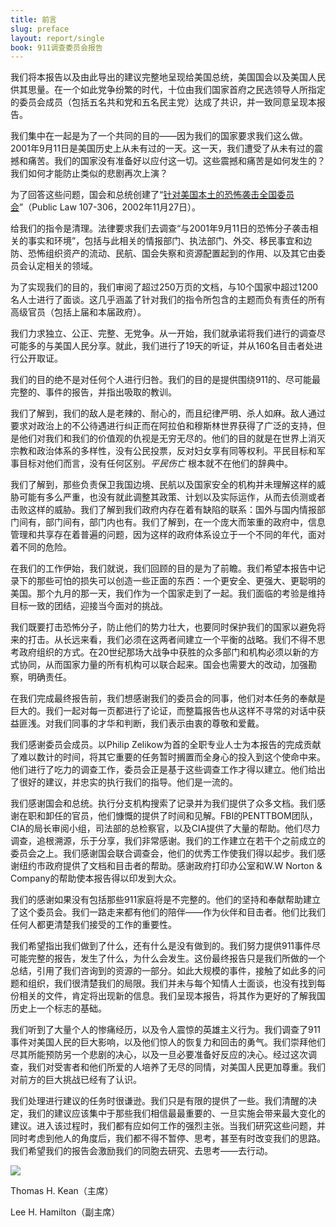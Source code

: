 ```yaml
---
title: 前言
slug: preface
layout: report/single
book: 911调查委员会报告
---
```

我们将本报告以及由此导出的建议完整地呈现给美国总统，美国国会以及美国人民供其思量。在一个如此党争纷繁的时代，十位由我们国家首府之民选领导人所指定的委员会成员（包括五名共和党和五名民主党）达成了共识，并一致同意呈现本报告。

我们集中在一起是为了一个共同的目的——因为我们的国家要求我们这么做。2001年9月11日是美国历史上从未有过的一天。这一天，我们遭受了从未有过的震撼和痛苦。我们的国家没有准备好以应付这一切。这些震撼和痛苦是如何发生的？我们如何才能防止类似的悲剧再次上演？

为了回答这些问题，国会和总统创建了“[针对美国本土的恐怖袭击全国委员会](http://www.9-11commission.gov/)”（Public Law 107-306，2002年11月27日）。

给我们的指令是清理。法律要求我们去调查“与2001年9月11日的恐怖分子袭击相关的事实和环境”，包括与此相关的情报部门、执法部门、外交、移民事宜和边防、恐怖组织资产的流动、民航、国会失察和资源配置起到的作用、以及其它由委员会认定相关的领域。

为了实现我们的目的，我们审阅了超过250万页的文档，与10个国家中超过1200名人士进行了面谈。这几乎涵盖了针对我们的指令所包含的主题而负有责任的所有高级官员（包括上届和本届政府）。

我们力求独立、公正、完整、无党争。从一开始，我们就承诺将我们进行的调查尽可能多的与美国人民分享。就此，我们进行了19天的听证，并从160名目击者处进行公开取证。

我们的目的绝不是对任何个人进行归咎。我们的目的是提供围绕911的、尽可能最完整的、事件的报告，并指出吸取的教训。

我们了解到，我们的敌人是老辣的、耐心的，而且纪律严明、杀人如麻。敌人通过要求对政治上的不公待遇进行纠正而在阿拉伯和穆斯林世界获得了广泛的支持，但是他们对我们和我们的价值观的仇视是无穷无尽的。他们的目的就是在世界上消灭宗教和政治体系的多样性，没有公民投票，反对妇女享有同等权利。平民目标和军事目标对他们而言，没有任何区别。*平民伤亡* 根本就不在他们的辞典中。

我们了解到，那些负责保卫我国边境、民航以及国家安全的机构并未理解这样的威胁可能有多么严重，也没有就此调整其政策、计划以及实际运作，从而去侦测或者击败这样的威胁。我们了解到我们政府内存在着有缺陷的联系：国外与国内情报部门间有，部门间有，部门内也有。我们了解到，在一个庞大而笨重的政府中，信息管理和共享存在着普遍的问题，因为这样的政府体系设立于一个不同的年代，面对着不同的危险。

在我们的工作伊始，我们就说，我们回顾的目的是为了前瞻。我们希望本报告中记录下的那些可怕的损失可以创造一些正面的东西：一个更安全、更强大、更聪明的美国。那个九月的那一天，我们作为一个国家走到了一起。我们面临的考验是维持目标一致的团结，迎接当今面对的挑战。

我们既要打击恐怖分子，防止他们的势力壮大，也要同时保护我们的国家以避免将来的打击。从长远来看，我们必须在这两者间建立一个平衡的战略。我们不得不思考政府组织的方式。在20世纪那场大战争中获胜的众多部门和机构必须以新的方式协同，从而国家力量的所有机构可以联合起来。国会也需要大的改动，加强勘察，明确责任。

在我们完成最终报告前，我们想感谢我们的委员会的同事，他们对本任务的奉献是巨大的。我们一起对每一页都进行了论证，而整篇报告也从这样不寻常的对话中获益匪浅。对我们同事的才华和判断，我们表示由衷的尊敬和爱戴。

我们感谢委员会成员。以Philip Zelikow为首的全职专业人士为本报告的完成贡献了难以数计的时间，将其它重要的任务暂时搁置而全身心的投入到这个使命中来。他们进行了吃力的调查工作，委员会正是基于这些调查工作才得以建立。他们给出了很好的建议，并忠实的执行我们的指导。他们是一流的。

我们感谢国会和总统。执行分支机构搜索了记录并为我们提供了众多文档。我们感谢在职和卸任的官员，他们慷慨的提供了时间和见解。FBI的PENTTBOM团队，CIA的局长审阅小组，司法部的总检察官，以及CIA提供了大量的帮助。他们尽力调查，追根溯源，乐于分享，我们非常感谢。我们的工作建立在若干个之前成立的委员会之上。我们感谢国会联合调查会，他们的优秀工作使我们得以起步。我们感谢纽约市政府提供了文档和目击者的帮助。感谢政府打印办公室和W.W Norton & Company的帮助使本报告得以印发到大众。

我们的感谢如果没有包括那些911家庭将是不完整的。他们的坚持和奉献帮助建立了这个委员会。我们一路走来都有他们的陪伴——作为伙伴和目击者。他们比我们任何人都更清楚我们接受的工作的重要性。

我们希望指出我们做到了什么，还有什么是没有做到的。我们努力提供911事件尽可能完整的报告，发生了什么，为什么会发生。这份最终报告只是我们所做的一个总结，引用了我们咨询到的资源的一部分。如此大规模的事件，接触了如此多的问题和组织，我们很清楚我们的局限。我们并未与每个知情人士面谈，也没有找到每份相关的文件，肯定将出现新的信息。我们呈现本报告，将其作为更好的了解我国历史上一个标志的基础。

我们听到了大量个人的惨痛经历，以及令人震惊的英雄主义行为。我们调查了911事件对美国人民的巨大影响，以及他们惊人的恢复力和回击的勇气。我们崇拜他们尽其所能预防另一个悲剧的决心，以及一旦必要准备好反应的决心。经过这次调查，我们对受害者和他们所爱的人培养了无尽的同情，对美国人民更加尊重。我们对前方的巨大挑战已经有了认识。

我们处理进行建议的任务时很谦逊。我们只是有限的提供了一些。我们清醒的决定，我们的建议应该集中于那些我们相信最最重要的、一旦实施会带来最大变化的建议。进入该过程时，我们都有应如何工作的强烈主张。当我们研究这些问题，并同时考虑到他人的角度后，我们都不得不暂停、思考，甚至有时改变我们的思路。我们希望我们的报告会激励我们的同胞去研究、去思考——去行动。


![](/images/911/008.jpg)

Thomas H. Kean（主席）

Lee H. Hamilton（副主席）
